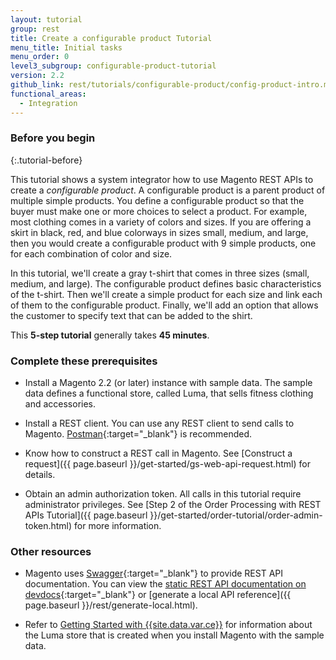 ```yaml
---
layout: tutorial
group: rest
title: Create a configurable product Tutorial
menu_title: Initial tasks
menu_order: 0
level3_subgroup: configurable-product-tutorial
version: 2.2
github_link: rest/tutorials/configurable-product/config-product-intro.md
functional_areas:
  - Integration
---
```


### Before you begin
{:.tutorial-before}

This tutorial shows a system integrator how to use Magento REST APIs to create a _configurable product_. A configurable product is a parent product of multiple simple products. You define a configurable product so that the buyer must make one or more choices to select a product. For example, most clothing comes in a variety of colors and sizes. If you are offering a skirt in black, red, and blue colorways in sizes small, medium, and large, then you would create a configurable product with 9 simple products, one for each combination of color and size.

In this tutorial, we'll create a gray t-shirt that comes in three sizes (small, medium, and large).  The configurable product defines basic characteristics of the t-shirt. Then we'll create a simple product for each size and link each of them to the configurable product. Finally, we'll add an option that allows the customer to specify text that can be added to the shirt.

This **5-step tutorial** generally takes **45 minutes**.

### Complete these prerequisites

* Install a Magento 2.2 (or later) instance with sample data. The sample data defines a functional store, called Luma, that sells fitness clothing and accessories.

* Install a REST client. You can use any REST client to send calls to Magento. [Postman](https://www.getpostman.com/){:target="_blank"} is recommended.

* Know how to construct a REST call in Magento. See [Construct a request]({{ page.baseurl }}/get-started/gs-web-api-request.html) for details.

* Obtain an admin authorization token. All calls in this tutorial require administrator privileges. See [Step 2 of the Order Processing with REST APIs Tutorial]({{ page.baseurl }}/get-started/order-tutorial/order-admin-token.html) for more information.

### Other resources

* Magento uses [Swagger](https://swagger.io/){:target="_blank"} to provide REST API documentation. You can view the [static REST API documentation on devdocs](http://devdocs.magento.com/swagger/){:target="_blank"} or [generate a local API reference]({{ page.baseurl }}/rest/generate-local.html).

* Refer to [Getting Started with {{site.data.var.ce}}](http://docs.magento.com/m2/ce/user_guide/getting-started.html) for information about the Luma store that is created when you install Magento with the sample data.
